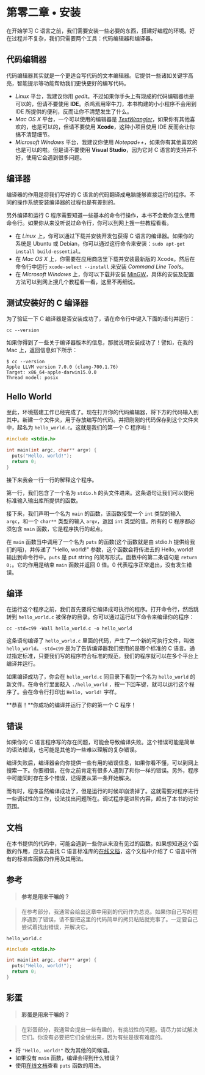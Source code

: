 # 第零二章 • 安装

在开始学习 C 语言之前，我们需要安装一些必要的东西，搭建好编程的环境。好在过程并不复杂，我们只需要两个工具：代码编辑器和编译器。

## 代码编辑器

代码编辑器其实就是一个更适合写代码的文本编辑器。它提供一些诸如关键字高亮，智能提示等功能帮助我们更快更好的编写代码。

- *Linux* 平台，我建议你用 *gedit*。不过如果你手头上有现成的代码编辑器也是可以的，但请不要使用  **IDE**。杀鸡焉用宰牛刀，本书构建的小小程序不会用到 IDE 所提供的便利，反而让你不清楚发生了什么。
- *Mac OS X* 平台，一个可以使用的编辑器是 [*TextWrangler*](http://www.barebones.com/products/textwrangler/)，如果你有其他喜欢的，也是可以的，但请不要使用 **Xcode**，这种小项目使用 IDE 反而会让你搞不清楚细节。
- *Microsoft Windows* 平台，我建议你使用 *Notepad++*，如果你有其他喜欢的也是可以的啦。但是请不要使用 **Visual Studio**，因为它对 C 语言的支持并不好，使用它会遇到很多问题。

## 编译器

编译器的作用是将我们写好的 C 语言的代码翻译成电脑能够直接运行的程序。不同的操作系统安装编译器的过程也是有差别的。

另外编译和运行 C 程序需要知道一些基本的命令行操作，本书不会教你怎么使用命令行。如果你从来没听说过命令行，你可以到网上搜一些教程看看。

- 在 *Linux* 上，你可以通过下载并安装开发包获得 C 语言的编译器。如果你的系统是 Ubuntu 或 Debian，你可以通过这行命令来安装：`sudo apt-get install build-essential`。
- 在 *Mac OS X* 上，你需要在应用商店里下载并安装最新版的 Xcode。然后在命令行中运行 `xcode-select --install` 来安装 *Command Line Tools*。
- 在 *Microsoft Windows* 上，你可以下载并安装 [MinGW](http://www.mingw.org/)，具体的安装及配置方法可以到网上搜几个教程看一看，这里不再细说。

## 测试安装好的 C 编译器

为了验证一下 C 编译器是否安装成功了，请在命令行中键入下面的语句并运行：

`cc --version`

如果你得到了一些关于编译器版本的信息，那就说明安装成功了！譬如，在我的 Mac 上，返回信息如下所示：

```
$ cc --version
Apple LLVM version 7.0.0 (clang-700.1.76)
Target: x86_64-apple-darwin15.0.0
Thread model: posix
```

## Hello World

至此，环境搭建工作已经完成了。现在打开你的代码编辑器，将下方的代码输入到其中。新建一个文件夹，用于存放编写的代码。并把刚刚的代码保存到这个文件夹中，起名为 `hello_world.c`。这就是我们的第一个 C 程序啦！

```c
#include <stdio.h>

int main(int argc, char** argv) {
  puts("Hello, world!");
  return 0;
}
```

接下来我会一行一行的解释这个程序。

第一行，我们包含了一个名为 `stdio.h` 的头文件进来。这条语句让我们可以使用标准输入输出库所提供的函数。

接下来，我们声明一个名为 `main` 的函数，该函数接受一个 `int` 类型的输入 `argc`，和一个 `char**` 类型的输入 `argv`，返回 `int` 类型的值。所有的 C 程序都必须包含 `main` 函数，它是程序执行的起点。

在 `main` 函数当中调用了一个名为 `puts` 的函数(这个函数就是由 stdio.h 提供给我们的哦)，并传递了 "Hello, world!" 参数，这个函数会将传进去的 Hello, world! 输出到命令行中。`puts` 是 put string 的简写形式。函数中的第二条语句是 `return 0;`。它的作用是结束 `main` 函数并返回 0 值。0 代表程序正常退出，没有发生错误。

## 编译

在运行这个程序之前，我们首先要将它编译成可执行的程序。打开命令行，然后跳转到 `hello_world.c` 被保存的目录。你可以通过运行以下命令来编译你的程序：

`cc -std=c99 -Wall hello_world.c -o hello_world`

这条语句编译了 `hello_world.c` 里面的代码，产生了一个新的可执行文件，叫做 `hello_world`。`-std=c99` 是为了告诉编译器我们使用的是哪个标准的 C 语言。通过指定标准，只要我们写的程序符合标准的规范，我们的程序就可以在多个平台上编译并运行。

如果编译成功了，你会在 `hello_world.c` 同目录下看到一个名为 `hello_world` 的新文件。在命令行里面敲入 `./hello_world` ，按一下回车键，就可以运行这个程序了。会在命令行打印出 `Hello, world!` 字样。

**恭喜！**你成功的编译并运行了你的第一个 C 程序！

## 错误

如果你的 C 语言程序写的存在问题，可能会导致编译失败。这个错误可能是简单的语法错误，也可能是其他的一些难以理解的复杂错误。

编译失败后，编译器会向你提供一些有用的错误信息，如果你看不懂，可以到网上搜索一下。你要相信，在你之前肯定有很多人遇到了和你一样的错误。另外，程序中可能同时存在多个错误，记得要从第一条开始解决。

而有时，程序虽然编译成功了，但是运行的时候却崩溃掉了。这就需要对程序进行一些调试性的工作，设法找出问题所在。调试程序是进阶内容，超出了本书的讨论范围。

## 文档

在本书提供的代码中，可能会遇到一些你从来没有见过的函数。如果想知道这个函数的作用，应该去查找 C 语言标准库的[在线文档](http://en.cppreference.com/w/c)，这个文档中介绍了 C 语言中所有的标准库函数的作用及其用法。

## 参考

> #### 参考是用来干嘛的？

> 在参考部分，我通常会给出这章中用到的代码作为总览。如果你自己写的程序遇到了错误，请不要把这里的代码简单的拷贝粘贴就完事了。一定要自己尝试着找出错误，并解决它。

`hello_world.c`

```c
#include <stdio.h>

int main(int argc, char** argv) {
  puts("Hello, world!");
  return 0;
}
```

## 彩蛋

> #### 彩蛋是用来干嘛的？

> 在彩蛋部分，我通常会提出一些有趣的，有挑战性的问题。请尽力尝试解决它们。你没有必要把它们全做出来，因为有些是很有难度的。

- 将 `"Hello, world!"` 改为其他的问候语。
- 如果没有 `main` 函数，编译会得到什么错误？
- 使用[在线文档](http://en.cppreference.com/w/c)查看 `puts` 函数的用法。
